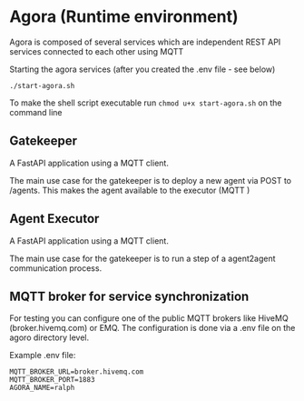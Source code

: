 # Agora (Runtime environment)
Agora is composed of several services which are independent REST API services connected to each other using MQTT

Starting the agora services (after you created the .env file - see below)
```
./start-agora.sh
```
To make the shell script executable run `chmod u+x start-agora.sh` on the command line

## Gatekeeper
A FastAPI application using a MQTT client.

The main use case for the gatekeeper is to deploy a new agent via POST to /agents. This makes the agent available to the executor (MQTT )

## Agent Executor
A FastAPI application using a MQTT client.

The main use case for the gatekeeper is to run a step of a agent2agent communication process. 

## MQTT broker for service synchronization
For testing you can configure one of the public MQTT brokers like HiveMQ (broker.hivemq.com) or EMQ. The configuration is done via a .env file on the agoro directory level.

Example .env file:
```
MQTT_BROKER_URL=broker.hivemq.com
MQTT_BROKER_PORT=1883
AGORA_NAME=ralph
```




